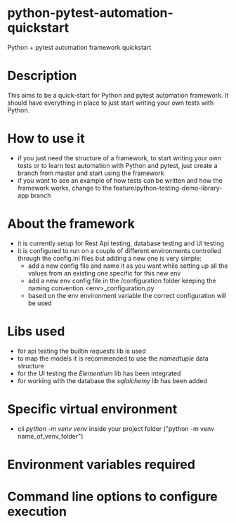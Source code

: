 # python-pytest-automation-quickstart
Python + pytest automation framework quickstart

# Description
This aims to be a quick-start for Python and pytest automation framework. It should have everything in place to just start writing your own tests with Python.

# How to use it
* if you just need the structure of a framework, to start writing your own tests or to learn test automation with Python and pytest, just create a branch from master and start using the framework
* if you want to see an example of how tests can be written and how the framework works, change to the feature/python-testing-demo-library-app branch

# About the framework
* it is currently setup for Rest Api testing, database testing and UI testing
* it is configured to run on a couple of different environments controlled through the config.ini files but adding a new one is very simple:
    * add a new config file and name it as you want while setting up all the values from an existing one specific for this new env
    * add a new env config file in the /configuration folder keeping the naming convention \<env\>_configuration.py
    * based on the env environment variable the correct configuration will be used

# Libs used
* for api testing the builtin _requests_ lib is used
* to map the models it is recommended to use the _namedtuple_ data structure
* for the UI testing the _Elementium_ lib has been integrated 
* for working with the database the _sqlalchemy_ lib has been added

# Specific virtual environment
* cli _python -m venv venv_ inside your project folder ("python -m venv name_of_venv_folder")

# Environment variables required

# Command line options to configure execution